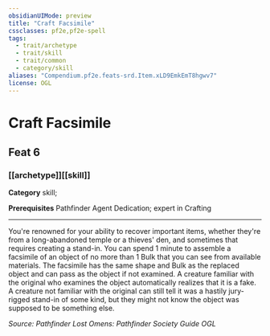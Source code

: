 ```yaml
---
obsidianUIMode: preview
title: "Craft Facsimile"
cssclasses: pf2e,pf2e-spell
tags:
  - trait/archetype
  - trait/skill
  - trait/common
  - category/skill
aliases: "Compendium.pf2e.feats-srd.Item.xLD9EmkEmT8hgwv7"
license: OGL
---
```

# Craft Facsimile
## Feat 6
### [[archetype]][[skill]]

**Category** skill; 



**Prerequisites** Pathfinder Agent Dedication; expert in Crafting
* * *
You're renowned for your ability to recover important items, whether they're from a long-abandoned temple or a thieves' den, and sometimes that requires creating a stand-in. You can spend 1 minute to assemble a facsimile of an object of no more than 1 Bulk that you can see from available materials. The facsimile has the same shape and Bulk as the replaced object and can pass as the object if not examined. A creature familiar with the original who examines the object automatically realizes that it is a fake. A creature not familiar with the original can still tell it was a hastily jury-rigged stand-in of some kind, but they might not know the object was supposed to be something else.

*Source: Pathfinder Lost Omens: Pathfinder Society Guide*
*OGL*